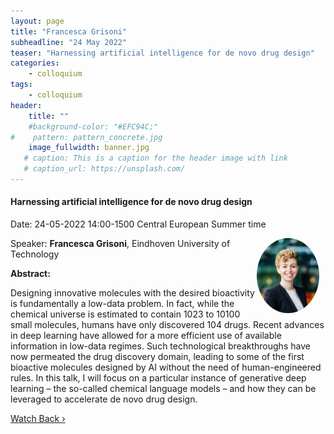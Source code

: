 ```yaml
---
layout: page
title: "Francesca Grisoni"
subheadline: "24 May 2022"
teaser: "Harnessing artificial intelligence for de novo drug design"
categories:
    - colloquium
tags:
    - colloquium
header:
    title: ""
    #background-color: "#EFC94C;"
#    pattern: pattern_concrete.jpg
    image_fullwidth: banner.jpg
   # caption: This is a caption for the header image with link
   # caption_url: https://unsplash.com/
---
```



#### Harnessing artificial intelligence for de novo drug design

Date: 24-05-2022 14:00-1500 Central European Summer time


 <img src="../../members/FrancescaGrisoni.jpeg"
     alt="FrancescaGrisoni"
     width="100"
     style="float: right; margin-right: 10px; border-radius:50%;" />

Speaker: **Francesca Grisoni**, Eindhoven University of Technology


**Abstract:** <br/>

Designing innovative molecules with the desired bioactivity is fundamentally a low-data problem. In fact, while the chemical universe is estimated to contain 1023 to 10100 small molecules, humans have only discovered 104 drugs. Recent advances in deep learning have allowed for a more efficient use of available information in low-data regimes. Such technological breakthroughs have now permeated the drug discovery domain, leading to some of the first bioactive molecules designed by AI without the need of human-engineered rules. In this talk, I will focus on a particular instance of generative deep learning – the so-called chemical language models – and how they can be leveraged to accelerate de novo drug design.


<a class="radius button small" href="https://drive.google.com/file/d/1cfMSNVY1tSrMphtbrbV91YLvXj91cure/view?usp=sharing">Watch Back ›</a>


[1]: https://bereau.group/
[2]: /blog/
[9]: /contact/
[3]:https://github.com/undark-lab/swyft
[4]:https://arxiv.org/abs/2011.13951
[5]:http://www.mathben.com/
[6]:https://pubs.acs.org/doi/10.1021/acs.jctc.0c00981
[7]:https://github.com/Ensing-Laboratory/FABULOUS
[8]:www.evozyne.com
